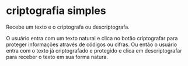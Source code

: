 # criptografia simples
Recebe um texto e o criptografa ou descriptografa.

O usuário entra com um texto natural e clica no botão criptografar para proteger informações através de códigos ou cifras.
Ou então o usuário entra com o texto já criptografado e protegido e clica em descriptografar para receber o texto em sua forma natura.
